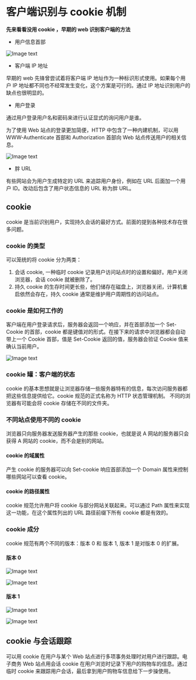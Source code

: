 # 客户端识别与 cookie 机制

**先来看看没用 cookie ，早期的 web 识别客户端的方法**

* 用户信息首部

![Image text](/images/1648124119(1).png)

* 客户端 IP 地址

早期的 web 先锋曾尝试着将客户端 IP 地址作为一种标识形式使用。如果每个用户 IP 地址都不同也不经常发生变化，这个方案是可行的。通过 IP 地址识别用户的缺点也很明显的。

* 用户登录

通过用户登录用户名和密码来进行认证显式的询问用户是谁。

为了使用 Web 站点的登录更加简便，HTTP 中包含了一种内建机制，可以用 WWW-Authenticate 首部和 Authorization 首部向 Web 站点传送用户的相关信息。

![Image text](/images/1648124709(1).png)

* 胖 URL

有些网站会为用户生成特定的 URL 来追踪用户身份，例如在 URL 后面加一个用户 ID。改动后包含了用户状态信息的 URL 称为胖 URL。

## cookie

cookie 是当前识别用户，实现持久会话的最好方式。前面的提到各种技术存在很多问题。

### cookie 的类型

可以笼统的将 cookie 分为两类：

1. 会话 cookie, 一种临时 cookie 记录用户访问站点时的设置和偏好。用户关闭浏览器，会话 cookie 就被删除了。
2. 持久 cookie 的生存时间更长些，他们储存在磁盘上，浏览器关闭，计算机重启依然会存在，持久 cookie 通常是维护用户周期性的访问站点。

### cookie 是如何工作的

客户端在用户登录请求后，服务器会返回一个响应，并在首部添加一个 Set-Cookie 的首部，cookie 都是键值对的形式。在接下来的请求中浏览器都会自动带上一个 Cookie 首部，值是 Set-Cookie 返回的值，服务器会验证  Cookie 值来确认当前用户。

![Image text](/images/1648125866(1).png)

### cookie 罐：客户端的状态

cookie 的基本思想就是让浏览器存储一些服务器特有的信息，每次访问服务器都把这些信息提供给它。cookie 规范的正式名称为 HTTP 状态管理机制。 不同的浏览器有可能会将 cookie 存储在不同的文件夹。

### 不同站点使用不同的 cookie

浏览器只向服务器发送服务器产生的那些 cookie，也就是说 A 网站的服务器只会获得 A 网站的 cookie，而不会是别的网站。

#### cookie 的域属性

产生 cookie 的服务器可以向 Set-cookie 响应首部添加一个 Domain 属性来控制哪些网站可以查看 cookie。

#### cookie 的路径属性

cookie 规范允许用户将 cookie 与部分网站关联起来。可以通过 Path 属性来实现这一功能，在这个属性列出的 URL 路径前缀下所有 cookie 都是有效的。

### cookie 成分

cookie 规范有两个不同的版本：版本 0 和 版本 1, 版本 1 是对版本 0 的扩展。

#### 版本 0

![Image text](/images/1648126670(1).png)

![Image text](/images/1648126717.png)

#### 版本 1

![Image text](/images/1648126884(1).png)

![Image text](/images/1648126915(1).png)

## cookie 与会话跟踪

可以用 cookie 在用户与某个 Web 站点进行多项事务处理时对用户进行跟踪。电子商务 Web 站点用会话 cookie 在用户浏览时记录下用户的购物车的信息。通过临时 cookie 来跟踪用户会话，最后拿到用户购物车信息给下一步操使用。